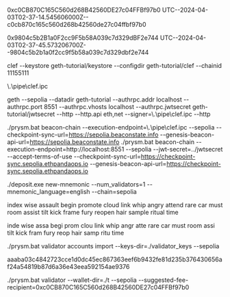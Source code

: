 0xc0CB870C165C560d268B42560DE27c04FFBf97b0
UTC--2024-04-03T02-37-14.545606000Z--c0cb870c165c560d268b42560de27c04ffbf97b0

0x9804c5b2B1a0F2cc9F5b58A039c7d329dBF2e744
UTC--2024-04-03T02-37-45.573206700Z--9804c5b2b1a0f2cc9f5b58a039c7d329dbf2e744

clef --keystore geth-tutorial/keystore --configdir geth-tutorial/clef --chainid 11155111

\\.\pipe\clef.ipc

geth --sepolia --datadir geth-tutorial --authrpc.addr localhost --authrpc.port 8551 --authrpc.vhosts localhost --authrpc.jwtsecret geth-tutorial/jwtsecret --http --http.api eth,net --signer=\\.\pipe\clef.ipc --http

./prysm.bat beacon-chain --execution-endpoint=\\.\pipe\clef.ipc --sepolia --checkpoint-sync-url=https://sepolia.beaconstate.info --genesis-beacon-api-url=https://sepolia.beaconstate.info
./prysm.bat beacon-chain --execution-endpoint=http://localhost:8551 --sepolia --jwt-secret=../jwtsecret --accept-terms-of-use  --checkpoint-sync-url=https://checkpoint-sync.sepolia.ethpandaops.io --genesis-beacon-api-url=https://checkpoint-sync.sepolia.ethpandaops.io

./deposit.exe new-mnemonic --num_validators=1 --mnemonic_language=english --chain=sepolia

index wise assault begin promote cloud link whip angry attend rare car must room assist tilt kick frame fury reopen hair sample ritual time

inde wise assa begi prom clou link whip angr atte rare car must room assi tilt kick fram fury reop hair samp ritu time


./prysm.bat validator accounts import --keys-dir=./validator_keys --sepolia

aaaba03c4842723cce1d0dc45ec867363eef6b9432fe81d235b376430656af24a54819b87d6a36e43eea592154ae9376

./prysm.bat validator --wallet-dir=./t --sepolia --suggested-fee-recipient=0xc0CB870C165C560d268B42560DE27c04FFBf97b0